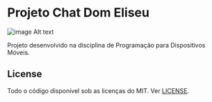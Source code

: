 # Projeto Chat Dom Eliseu
![image Alt text](../main/assets/images/app.jpg)


Projeto desenvolvido na disciplina de Programação para Dispositivos Móveis.

## License

Todo o código disponível sob as licenças do MIT. Ver [LICENSE](LICENSE).
